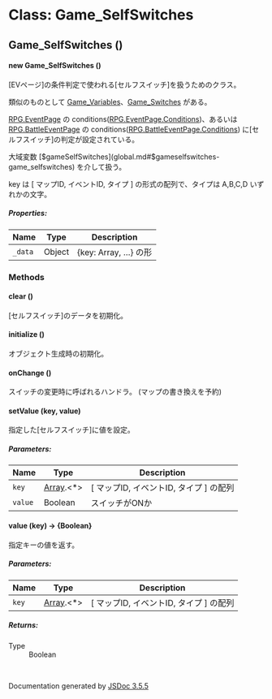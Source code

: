# Class: Game_SelfSwitches

## Game_SelfSwitches ()

#### new Game_SelfSwitches ()

[EVページ]の条件判定で使われる[セルフスイッチ]を扱うためのクラス。

類似のものとして [Game_Variables](Game_Variables.md)、[Game_Switches](Game_Switches.md) がある。

[RPG.EventPage](RPG.EventPage.md) の conditions([RPG.EventPage.Conditions](RPG.EventPage.Conditions.md))、あるいは [RPG.BattleEventPage](RPG.BattleEventPage.md) の conditions([RPG.BattleEventPage.Conditions](RPG.BattleEventPage.Conditions.md)) に[セルフスイッチ]の判定が設定されている。

大域変数 [$gameSelfSwitches](global.md#$gameselfswitches-game_selfswitches)  を介して扱う。

key は [ マップID, イベントID, タイプ ] の形式の配列で、タイプは A,B,C,D いずれかの文字。

##### Properties:

| Name | Type | Description |
| --- | --- | --- |
| `_data` | Object | {key: Array, …} の形 |

### Methods

#### clear ()
[セルフスイッチ]のデータを初期化。

#### initialize ()
 オブジェクト生成時の初期化。

#### onChange ()
スイッチの変更時に呼ばれるハンドラ。
(マップの書き換えを予約)

#### setValue (key, value)
指定した[セルフスイッチ]に値を設定。

##### Parameters:

| Name | Type | Description |
| --- | --- | --- |
| `key` | [Array](Array.md).&lt;*&gt; | [ マップID, イベントID, タイプ ] の配列 |
| `value` | Boolean | スイッチがONか |


#### value (key) → {Boolean}
指定キーの値を返す。

##### Parameters:

| Name | Type | Description |
| --- | --- | --- |
| `key` | [Array](Array.md).&lt;*&gt;  |  [ マップID, イベントID, タイプ ] の配列 |


##### Returns:

<dl>
    <dt> Type </dt>
    <dd>
        <span>Boolean</span>
    </dd>
</dl>


 <br>

  Documentation generated by [JSDoc 3.5.5](https://github.com/jsdoc3/jsdoc)
